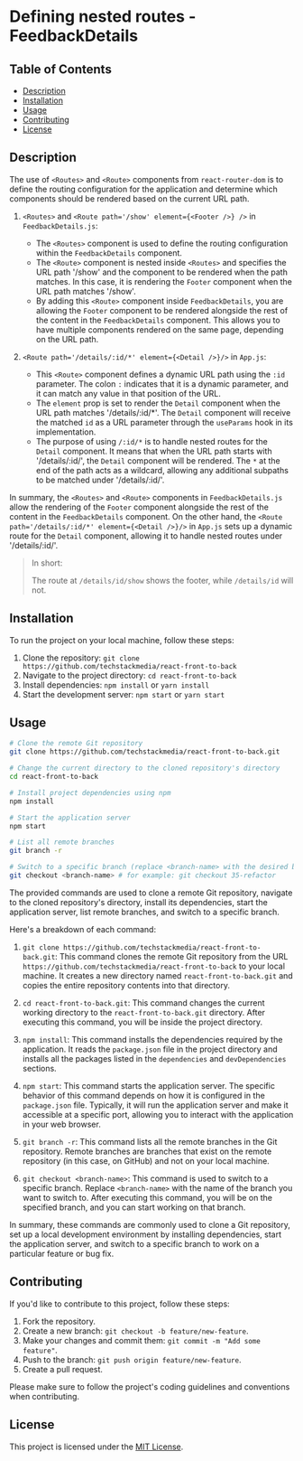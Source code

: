 # Defining nested routes - FeedbackDetails

## Table of Contents

- [Description](#description)
- [Installation](#installation)
- [Usage](#usage)
- [Contributing](#contributing)
- [License](#license)

## Description

The use of `<Routes>` and `<Route>` components from `react-router-dom` is to define the routing configuration for the application and determine which components should be rendered based on the current URL path.

1. `<Routes>` and `<Route path='/show' element={<Footer />} />` in `FeedbackDetails.js`:

   - The `<Routes>` component is used to define the routing configuration within the `FeedbackDetails` component.
   - The `<Route>` component is nested inside `<Routes>` and specifies the URL path '/show' and the component to be rendered when the path matches. In this case, it is rendering the `Footer` component when the URL path matches '/show'.
   - By adding this `<Route>` component inside `FeedbackDetails`, you are allowing the `Footer` component to be rendered alongside the rest of the content in the `FeedbackDetails` component. This allows you to have multiple components rendered on the same page, depending on the URL path.

2. `<Route path='/details/:id/*' element={<Detail />}/>` in `App.js`:
   - This `<Route>` component defines a dynamic URL path using the `:id` parameter. The colon `:` indicates that it is a dynamic parameter, and it can match any value in that position of the URL.
   - The `element` prop is set to render the `Detail` component when the URL path matches '/details/:id/\*'. The `Detail` component will receive the matched `id` as a URL parameter through the `useParams` hook in its implementation.
   - The purpose of using `/:id/*` is to handle nested routes for the `Detail` component. It means that when the URL path starts with '/details/:id/', the `Detail` component will be rendered. The `*` at the end of the path acts as a wildcard, allowing any additional subpaths to be matched under '/details/:id/'.

In summary, the `<Routes>` and `<Route>` components in `FeedbackDetails.js` allow the rendering of the `Footer` component alongside the rest of the content in the `FeedbackDetails` component. On the other hand, the `<Route path='/details/:id/*' element={<Detail />}/>` in `App.js` sets up a dynamic route for the `Detail` component, allowing it to handle nested routes under '/details/:id/'.

> In short:
>
> The route at `/details/id/show` shows the footer, while `/details/id` will not.

## Installation

To run the project on your local machine, follow these steps:

1. Clone the repository: `git clone https://github.com/techstackmedia/react-front-to-back`
2. Navigate to the project directory: `cd react-front-to-back`
3. Install dependencies: `npm install` or `yarn install`
4. Start the development server: `npm start` or `yarn start`

## Usage

```bash
# Clone the remote Git repository
git clone https://github.com/techstackmedia/react-front-to-back.git

# Change the current directory to the cloned repository's directory
cd react-front-to-back

# Install project dependencies using npm
npm install

# Start the application server
npm start

# List all remote branches
git branch -r

# Switch to a specific branch (replace <branch-name> with the desired branch name)
git checkout <branch-name> # for example: git checkout 35-refactor
```

The provided commands are used to clone a remote Git repository, navigate to the cloned repository's directory, install its dependencies, start the application server, list remote branches, and switch to a specific branch.

Here's a breakdown of each command:

1. `git clone https://github.com/techstackmedia/react-front-to-back.git`: This command clones the remote Git repository from the URL `https://github.com/techstackmedia/react-front-to-back` to your local machine. It creates a new directory named `react-front-to-back.git` and copies the entire repository contents into that directory.

2. `cd react-front-to-back.git`: This command changes the current working directory to the `react-front-to-back.git` directory. After executing this command, you will be inside the project directory.

3. `npm install`: This command installs the dependencies required by the application. It reads the `package.json` file in the project directory and installs all the packages listed in the `dependencies` and `devDependencies` sections.

4. `npm start`: This command starts the application server. The specific behavior of this command depends on how it is configured in the `package.json` file. Typically, it will run the application server and make it accessible at a specific port, allowing you to interact with the application in your web browser.

5. `git branch -r`: This command lists all the remote branches in the Git repository. Remote branches are branches that exist on the remote repository (in this case, on GitHub) and not on your local machine.

6. `git checkout <branch-name>`: This command is used to switch to a specific branch. Replace `<branch-name>` with the name of the branch you want to switch to. After executing this command, you will be on the specified branch, and you can start working on that branch.

In summary, these commands are commonly used to clone a Git repository, set up a local development environment by installing dependencies, start the application server, and switch to a specific branch to work on a particular feature or bug fix.

## Contributing

If you'd like to contribute to this project, follow these steps:

1. Fork the repository.
2. Create a new branch: `git checkout -b feature/new-feature`.
3. Make your changes and commit them: `git commit -m "Add some feature"`.
4. Push to the branch: `git push origin feature/new-feature`.
5. Create a pull request.

Please make sure to follow the project's coding guidelines and conventions when contributing.

## License

This project is licensed under the [MIT License](https://opensource.org/licenses/MIT).
